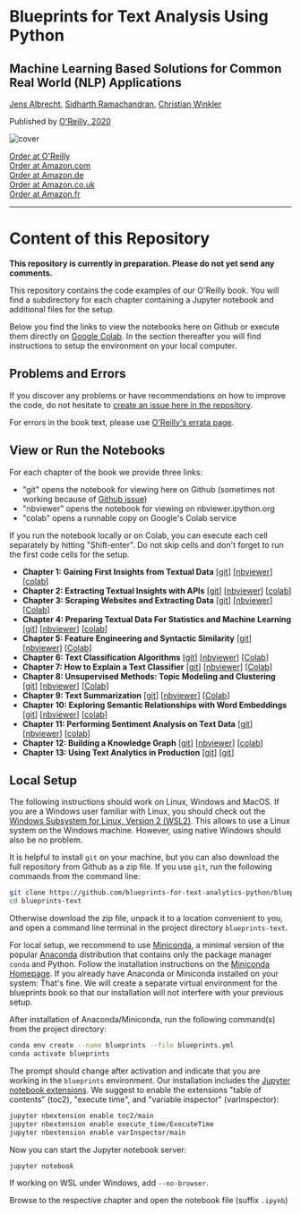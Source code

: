 # Blueprints for Text Analysis Using Python

## Machine Learning Based Solutions for Common Real World (NLP) Applications

[Jens Albrecht](https://www.linkedin.com/in/jens-albrecht), [Sidharth Ramachandran](https://www.linkedin.com/in/sidharthramachandran/), [Christian Winkler](https://www.linkedin.com/in/drchristianwinkler/)

Published by [O'Reilly, 2020](https://www.oreilly.com/library/view/blueprints-for-text/9781492074076/)

![cover](https://learning.oreilly.com/library/cover/9781492074076/250w/)

[Order at O'Reilly](https://shop.oreilly.com)  
[Order at Amazon.com](https://www.amazon.com/Blueprints-Text-Analytics-Using-Python/dp/149207408X)  
[Order at Amazon.de](https://www.amazon.de/Blueprints-Text-Analytics-using-Python/dp/149207408X)  
[Order at Amazon.co.uk](https://www.amazon.co.uk/Blueprints-Text-Analytics-Using-Python/dp/149207408X)  
[Order at Amazon.fr](https://www.amazon.fr/Blueprints-Text-Analytics-Using-Python/dp/149207408X)  

-----------------------------------------------------------------------------------

# Content of this Repository

**This repository is currently in preparation. Please do not yet send any comments.**

This repository contains the code examples of our O'Reilly book. You will find a subdirectory for each chapter containing a Jupyter notebook and additional files for the setup. 

Below you find the links to view the notebooks here on Github or execute them directly on [Google Colab](https://colab.research.google.com/notebooks/intro.ipynb#). In the section thereafter you will find instructions to setup the environment on your local computer.

## Problems and Errors

If you discover any problems or have recommendations on how to improve the code, do not hesitate to [create an issue here in the repository](https://github.com/blueprints-for-text-analytics-python/blueprints-text/issues).

For errors in the book text, please use [O'Reilly's errata page](https://www.oreilly.com/catalog/errata.csp?isbn=0636920309222).

## View or Run the Notebooks

For each chapter of the book we provide three links: 

  * "git" opens the notebook for viewing here on Github (sometimes not working because of [Github issue](https://github.com/jupyter/notebook/issues/3555))
  * "nbviewer" opens the notebook for viewing on nbviewer.ipython.org
  * "colab" opens a runnable copy on Google's Colab service

If you run the notebook locally or on Colab, you can execute each cell separately by hitting "Shift-enter". Do not skip cells and don't forget to run the first code cells for the setup.

  * **Chapter 1: Gaining First Insights from Textual Data**
  [[git](ch01/First_Insights.ipynb)]
  [[nbviewer](https://nbviewer.ipython.org/github/blueprints-for-text-analytics-python/blueprints-text/blob/master/ch01/First_Insights.ipynb)]
  [[colab](https://colab.research.google.com/github/blueprints-for-text-analytics-python/blueprints-text/blob/master/ch01/First_Insights.ipynb)]
  * **Chapter 2: Extracting Textual Insights with APIs**
  [[git](ch02/API_Data_Extraction.ipynb)]
  [[nbviewer](https://nbviewer.ipython.org/github/blueprints-for-text-analytics-python/blueprints-text/blob/master/ch02/API_Data_Extraction.ipynb)]
  [[colab](https://colab.research.google.com/github/blueprints-for-text-analytics-python/blueprints-text/blob/master/ch02/API_Data_Extraction.ipynb)]
  * **Chapter 3: Scraping Websites and Extracting Data**
  [[git](ch03/Scraping_Extraction.ipynb)]
  [[nbviewer](https://nbviewer.ipython.org/github/blueprints-for-text-analytics-python/blueprints-text/blob/master/ch03/Scraping_Extraction.ipynb)]
  [[Colab](https://colab.research.google.com/github/blueprints-for-text-analytics-python/blueprints-text/blob/master/ch03/Scraping_Extraction.ipynb)]
  * **Chapter 4: Preparing Textual Data For Statistics and Machine Learning**
  [[git](ch04/Data_Preparation.ipynb)]
  [[nbviewer](https://nbviewer.ipython.org/github/blueprints-for-text-analytics-python/blueprints-text/blob/master/ch04/Data_Preparation.ipynb)]
  [[colab](https://colab.research.google.com/github/blueprints-for-text-analytics-python/blueprints-text/blob/master/ch04/Data_Preparation.ipynb)]
  * **Chapter 5: Feature Engineering and Syntactic Similarity**
  [[git](ch05/Feature_Engineering_Similarity.ipynb)]
  [[nbviewer](https://nbviewer.ipython.org/github/blueprints-for-text-analytics-python/blueprints-text/blob/master/ch05/Feature_Engineering_Similarity.ipynb)]
  [[Colab](https://colab.research.google.com/github/blueprints-for-text-analytics-python/blueprints-text/blob/master/ch05/Feature_Engineering_Similarity.ipynb)]
  * **Chapter 6: Text Classification Algorithms**
  [[git](ch06/Text_Classification.ipynb)]
  [[nbviewer](https://nbviewer.ipython.org/github/blueprints-for-text-analytics-python/blueprints-text/blob/master/ch06/Text_Classification.ipynb)]
  [[Colab](https://colab.research.google.com/github/blueprints-for-text-analytics-python/blueprints-text/blob/master/ch06/Text_Classification.ipynb)]
  * **Chapter 7: How to Explain a Text Classifier**
  [[git](ch07/Explainable_AI.ipynb)]
  [[nbviewer](https://nbviewer.ipython.org/github/blueprints-for-text-analytics-python/blueprints-text/blob/master/ch07/Explainable_AI.ipynb)]
  [[Colab](https://colab.research.google.com/github/blueprints-for-text-analytics-python/blueprints-text/blob/master/ch07/Explainable_AI.ipynb)]
  * **Chapter 8: Unsupervised Methods: Topic Modeling and Clustering**
  [[git](ch08/Topic_Modeling_Clustering.ipynb)]
  [[nbviewer](https://nbviewer.ipython.org/github/blueprints-for-text-analytics-python/blueprints-text/blob/master/ch08/Topic_Modeling_Clustering.ipynb)]
  [[Colab](https://colab.research.google.com/github/blueprints-for-text-analytics-python/blueprints-text/blob/master/ch08/Topic_Modeling_Clustering.ipynb)]
  * **Chapter 9: Text Summarization**
  [[git](ch09/Text_Summarization.ipynb)]
  [[nbviewer](https://nbviewer.ipython.org/github/blueprints-for-text-analytics-python/blueprints-text/blob/master/ch09/Text_Summarization.ipynb)]
  [[Colab](https://colab.research.google.com/github/blueprints-for-text-analytics-python/blueprints-text/blob/master/ch09/Text_Summarization.ipynb)]
  * **Chapter 10: Exploring Semantic Relationships with Word Embeddings**
  [[git](ch10/Embeddings.ipynb)]
  [[nbviewer](https://nbviewer.ipython.org/github/blueprints-for-text-analytics-python/blueprints-text/blob/master/ch10/Embeddings.ipynb)]
  [[colab](https://colab.research.google.com/github/blueprints-for-text-analytics-python/blueprints-text/blob/master/ch10/Embeddings.ipynb)]
  * **Chapter 11: Performing Sentiment Analysis on Text Data**
  [[git](ch11/Sentiment_Analysis.ipynb)]
  [[nbviewer](https://nbviewer.ipython.org/github/blueprints-for-text-analytics-python/blueprints-text/blob/master/ch11/Sentiment_Analysis.ipynb)]
  [[colab](https://colab.research.google.com/github/blueprints-for-text-analytics-python/blueprints-text/blob/master/ch11/Sentiment_Analysis.ipynb)]
  * **Chapter 12: Building a Knowledge Graph**
  [[git](ch12/Knowledge_Graph.ipynb)]
  [[nbviewer](https://nbviewer.ipython.org/github/blueprints-for-text-analytics-python/blueprints-text/blob/master/ch12/Knowledge_Graph.ipynb)]
  [[colab](https://colab.research.google.com/github/blueprints-for-text-analytics-python/blueprints-text/blob/master/ch12/Knowledge_Graph.ipynb)]
  * **Chapter 13: Using Text Analytics in Production**
  [[git](ch13/)]
  [[git](blueprints-for-text-analytics-python/sentiment-app)]


## Local Setup

The following instructions should work on Linux, Windows and MacOS. If you are a Windows user familiar with Linux, you should check out the [Windows Subsystem for Linux, Version 2 (WSL2)](https://docs.microsoft.com/en-us/windows/wsl/). This allows to use a Linux system on the Windows machine. However, using native Windows should also be no problem.

It is helpful to install `git` on your machine, but you can also download the full repository from Github as a zip file. If you use `git`, run the following commands from the command line:

```sh
git clone https://github.com/blueprints-for-text-analytics-python/blueprints-text.git
cd blueprints-text
```

Otherwise download the zip file, unpack it to a location convenient to you, and open a command line terminal in the project directory `blueprints-text`.

For local setup, we recommend to use [Miniconda](https://docs.conda.io/en/latest/miniconda.html), a minimal version of the popular [Anaconda](https://www.anaconda.com/) distribution that contains only the package manager `conda` and Python. Follow the installation instructions on the [Miniconda Homepage](https://docs.conda.io/en/latest/miniconda.html). If you already have Anaconda or Miniconda installed on your system: That's fine. We will create a separate virtual environment for the blueprints book so that our installation will not interfere with your previous setup.

After installation of Anaconda/Miniconda, run the following command(s) from the project directory:

```sh
conda env create --name blueprints --file blueprints.yml
conda activate blueprints
```

The prompt should change after activation and indicate that you are working in the `blueprints` environment. Our installation includes the [Jupyter notebook extensions](https://github.com/ipython-contrib/jupyter_contrib_nbextensions). We suggest to enable the extensions "table of contents" (toc2), "execute time", and "variable inspector" (varInspector):

```sh
jupyter nbextension enable toc2/main
jupyter nbextension enable execute_time/ExecuteTime
jupyter nbextension enable varInspector/main
```

Now you can start the Jupyter notebook server:

```sh
jupyter notebook
```

If working on WSL under Windows, add `--no-browser`.

Browse to the respective chapter and open the notebook file (suffix `.ipynb`)
